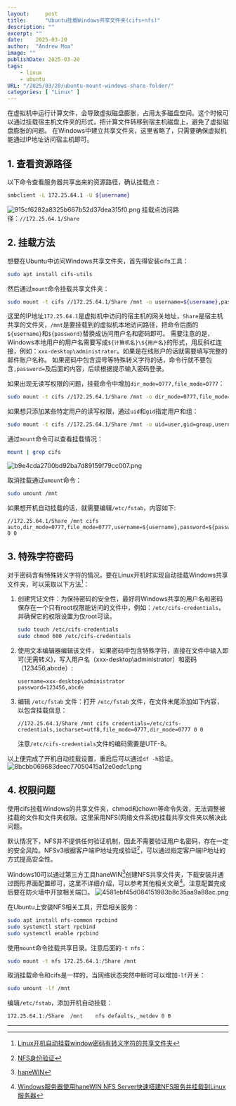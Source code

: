```yaml
---
layout:     post
title:      "Ubuntu挂载Windows共享文件夹(cifs+nfs)"
description: ""
excerpt: ""
date:    2025-03-20
author:  "Andrew Moa"
image: ""
publishDate: 2025-03-20
tags:
    - linux
    - ubuntu
URL: "/2025/03/20/ubuntu-mount-windows-share-folder/"
categories: [ "Linux" ]    
---
```


在虚拟机中运行计算文件，会导致虚拟磁盘膨胀，占用太多磁盘空间。这个时候可以通过挂载宿主机文件夹的形式，把计算文件转移到宿主机磁盘上，避免了虚拟磁盘膨胀的问题。
在Windows中建立共享文件夹，这里省略了，只需要确保虚拟机能通过IP地址访问宿主机即可。

## 1. 查看资源路径

以下命令查看服务器共享出来的资源路径，确认挂载点：
```Bash
smbclient -L 172.25.64.1 -U ${username}
```

![915cf6282a8325b667b52d37dea315f0.png](/resources/915cf6282a8325b667b52d37dea315f0.png)
挂载点访问路径：`//172.25.64.1/Share`

## 2. 挂载方法

想要在Ubuntu中访问Windows共享文件夹，首先得安装cifs工具：
```Bash
sudo apt install cifs-utils
```

然后通过`mount`命令挂载共享文件夹：
```Bash
sudo mount -t cifs //172.25.64.1/Share /mnt -o username=${username},password=${password}
```
这里的IP地址`172.25.64.1`是虚拟机中访问的宿主机的网关地址，`Share`是宿主机共享的文件夹，`/mnt`是要挂载到的虚拟机本地访问路径，把命令后面的`${username}`和`${password}`替换成访问用户名和密码即可。
需要注意的是，Windows本地用户的用户名需要写成`${计算机名}\${用户名}`的形式，用反斜杠连接，例如：`xxx-desktop\administrator`。如果是在线账户的话就需要填写完整的邮件账户名称。
如果密码中包含逗号等特殊转义字符的话，命令行就不要包含`,password=`及后面的内容，后续根据提示输入密码登录。

如果出现无读写权限的问题，挂载命令中增加`dir_mode=0777,file_mode=0777`：
```Bash
sudo mount -t cifs //172.25.64.1/Share /mnt -o dir_mode=0777,file_mode=0777,username=${username},password=${password}
```

如果想只添加某些特定用户的读写权限，通过`uid`和`gid`指定用户和组：
```Bash
sudo mount -t cifs //172.25.64.1/Share /mnt -o uid=user,gid=group,username=${username},password=${password}
```

通过`mount`命令可以查看挂载情况：
```Bash
mount | grep cifs
```
![b9e4cda2700bd92ba7d89159f79cc007.png](/resources/b9e4cda2700bd92ba7d89159f79cc007.png)

取消挂载通过`umount`命令：
```Bash
sudo umount /mnt
```

如果想开机自动挂载的话，就需要编辑`/etc/fstab`，内容如下:
```text
//172.25.64.1/Share /mnt cifs auto,dir_mode=0777,file_mode=0777,username=${username},password=${password} 0 0
```

## 3. 特殊字符密码

对于密码含有特殊转义字符的情况，要在Linux开机时实现自动挂载Windows共享文件夹，可以采取以下方法[^1]：

1. 创建凭证文件：为保持密码的安全性，最好将Windows共享的用户名和密码保存在一个只有root权限能访问的文件中，例如：`/etc/cifs-credentials`，并确保它的权限设置为仅root可读。
   ```Bash
   sudo touch /etc/cifs-credentials
   sudo chmod 600 /etc/cifs-credentials
   ```

2. 使用文本编辑器编辑该文件， 如果密码中包含特殊字符，直接在文件中输入即可(无需转义)，写入用户名（xxx-desktop\administrator）和密码（123456,abcde）:

   ```text
   username=xxx-desktop\administrator
   password=123456,abcde
   ```
3. 编辑 `/etc/fstab` 文件：打开 `/etc/fstab` 文件，在文件末尾添加如下内容，以包含挂载信息：
    ```text
   //172.25.64.1/Share /mnt cifs credentials=/etc/cifs-credentials,iocharset=utf8,file_mode=0777,dir_mode=0777 0 0
   ```
	注意`/etc/cifs-credentials`文件的编码需要是UTF-8。

以上便完成了开机自动挂载设置，重启后可以通过`df -h`验证。
![8bcbb069683deec77050415a12e0edc1.png](/resources/8bcbb069683deec77050415a12e0edc1.png)

## 4. 权限问题

使用cifs挂载Windows的共享文件夹，chmod和chown等命令失效，无法调整被挂载的文件和文件夹权限。这里采用NFS(网络文件系统)挂载共享文件夹以解决此问题。

默认情况下，NFS并不提供任何验证机制，因此不需要验证用户名密码，存在一定的安全风险。NFSv3根据客户端IP地址完成验证[^2]，可以通过指定客户端IP地址的方式提高安全性。

Windows10可以通过第三方工具haneWIN[^3]创建NFS共享文件夹，下载安装并通过图形界面配置即可，这里不详细介绍，可以参考其他相关文章[^4]。注意配置完成后要在防火墙中开放相关端口。
![4581ebf45d084151983b8c35aa9a88ac.png](/resources/4581ebf45d084151983b8c35aa9a88ac.png)

在Ubuntu上安装NFS相关工具，开启相关服务：
```Bash
sudo apt install nfs-common rpcbind
sudo systemctl start rpcbind
sudo systemctl enable rpcbind
```

使用`mount`命令挂载共享目录。注意后面的`-t nfs`：
```Bash
sudo mount -t nfs 172.25.64.1:/Share /mnt 
```

取消挂载命令和cifs是一样的，当网络状态突然中断时可以增加`-lf`开关：
```Bash
sudo umount -lf /mnt
```

编辑`/etc/fstab`，添加开机自动挂载：
```text
172.25.64.1:/Share	/mnt	nfs	defaults,_netdev 0 0
```

[^1]: [Linux开机自动挂载window密码有转义字符的共享文件夹](https://blog.csdn.net/qq_37959253/article/details/135715798)

[^2]: [NFS身份验证](https://developer.aliyun.com/article/1629577)

[^3]: [haneWIN](https://www.hanewin.net/nfs-e.htm)

[^4]: [Windows服务器使用haneWIN NFS Server快速搭建NFS服务并挂载到Linux服务器](https://cloud.tencent.com/developer/article/2404222)

---